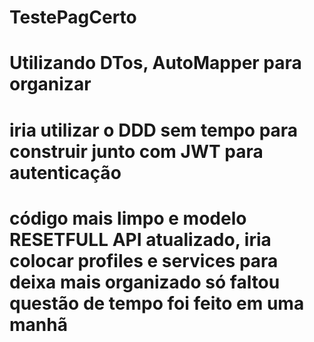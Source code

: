 # TestePagCerto
# Utilizando DTos, AutoMapper para organizar
# iria utilizar o DDD sem tempo para construir junto com JWT para autenticação 
# código mais limpo e modelo RESETFULL API atualizado, iria colocar profiles e services para deixa mais organizado só faltou questão de tempo foi feito em uma manhã

